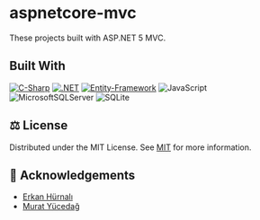 
# aspnetcore-mvc

These projects built with ASP.NET 5 MVC.




## Built With
[![C-Sharp](https://img.shields.io/badge/C%23-239120?style=for-the-badge&logo=c-sharp&logoColor=white)](https://docs.microsoft.com/en-us/dotnet/csharp/)
[![.NET](https://img.shields.io/badge/.NET-5C2D91?style=for-the-badge&logo=.net&logoColor=white)](https://dotnet.microsoft.com/)
[![Entity-Framework](https://img.shields.io/badge/Entity%20Framework-004880?style=for-the-badge&logo=nuget&logoColor=white)](https://docs.microsoft.com/en-us/ef/)
![JavaScript](https://img.shields.io/badge/javascript-%23323330.svg?style=for-the-badge&logo=javascript&logoColor=%23F7DF1E)
![MicrosoftSQLServer](https://img.shields.io/badge/Microsoft%20SQL%20Sever-CC2927?style=for-the-badge&logo=microsoft%20sql%20server&logoColor=white)
![SQLite](https://img.shields.io/badge/sqlite-%2307405e.svg?style=for-the-badge&logo=sqlite&logoColor=white)
## ⚖️ License

Distributed under the MIT License. See [MIT](https://choosealicense.com/licenses/mit/) for more information.

## 🙏 Acknowledgements

 - [Erkan Hürnalı](https://www.linkedin.com/in/erkanh%C3%BCrnal%C4%B1/)
  - [Murat Yücedağ](https://www.linkedin.com/in/murat-y%C3%BCceda%C4%9F-186933149/)


